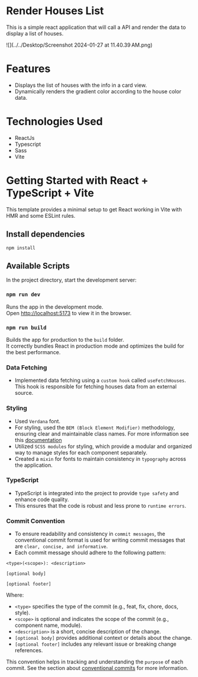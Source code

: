 # Render Houses List

This is a simple react application that will call a API and
render the data to display a list of houses.

![](../../Desktop/Screenshot 2024-01-27 at 11.40.39 AM.png)

# Features
- Displays the list of houses with the info in a card view.
- Dynamically renders the gradient color according to the house color data.

# Technologies Used
- ReactJs
- Typescript
- Sass
- Vite

# Getting Started with React + TypeScript + Vite

This template provides a minimal setup to get React working in Vite with HMR and some ESLint rules.

## Install dependencies

`npm install`

## Available Scripts

In the project directory, start the development server:

### `npm run dev`

Runs the app in the development mode.\
Open [http://localhost:5173](http://localhost:5173) to view it in the browser.

### `npm run build`

Builds the app for production to the `build` folder.\
It correctly bundles React in production mode and optimizes the build for the best performance.

### Data Fetching
- Implemented data fetching using a `custom hook` called `useFetchHouses`. This hook is responsible for fetching houses data from an external source.

### Styling
- Used `Verdana` font.
- For styling, used the `BEM (Block Element Modifier)` methodology, ensuring clear and maintainable class names. For more information see this [documentation](https://en.bem.info/methodology/quick-start/#introduction)
- Utilized `SCSS modules` for styling, which provide a modular and organized way to manage styles for each component separately.
- Created a `mixin` for fonts to maintain consistency in `typography` across the application.

### TypeScript
- TypeScript is integrated into the project to provide `type safety` and enhance code quality.
- This ensures that the code is robust and less prone to `runtime errors`.

### Commit Convention
- To ensure readability and consistency in `commit messages`, the conventional commit format is used for writing commit messages that are `clear, concise, and informative`.
- Each commit message should adhere to the following pattern:

```
<type>(<scope>): <description>

[optional body]

[optional footer]

```

Where:

- `<type>` specifies the type of the commit (e.g., feat, fix, chore, docs, style).
- `<scope>` is optional and indicates the scope of the commit (e.g., component name, module).
- `<description>` is a short, concise description of the change.
- `[optional body]` provides additional context or details about the change.
- `[optional footer]` includes any relevant issue or breaking change references.

This convention helps in tracking and understanding the `purpose` of each commit.
See the section about [conventional commits](https://www.conventionalcommits.org/en/v1.0.0/#specification) for more information.